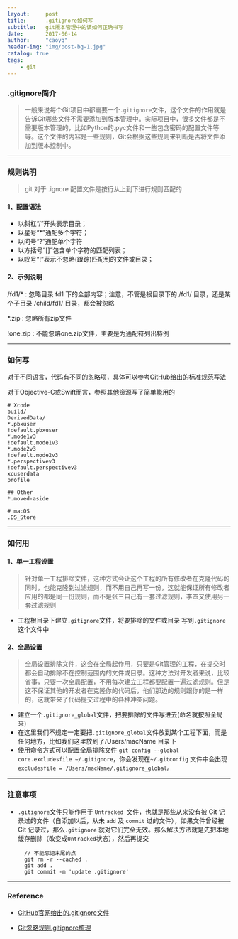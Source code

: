 ```yaml
---
layout:     post
title:      .gitignore如何写
subtitle:   git版本管理中的该如何正确书写
date:       2017-06-14
author:     "caoyq"
header-img: "img/post-bg-1.jpg"
catalog: true
tags:
    - git
---
```


### .gitignore简介
>一般来说每个Git项目中都需要一个`.gitignore`文件，这个文件的作用就是告诉Git哪些文件不需要添加到版本管理中。实际项目中，很多文件都是不需要版本管理的，比如Python的.pyc文件和一些包含密码的配置文件等等。这个文件的内容是一些规则，Git会根据这些规则来判断是否将文件添加到版本控制中。

-------

### 规则说明
>git 对于 .ignore 配置文件是按行从上到下进行规则匹配的

#### 1、配置语法
* 以斜杠“/”开头表示目录；
* 以星号“*”通配多个字符；
* 以问号“?”通配单个字符
* 以方括号“[]”包含单个字符的匹配列表；
* 以叹号“!”表示不忽略(跟踪)匹配到的文件或目录；

#### 2、示例说明
/fd1/* 
:  忽略目录 fd1 下的全部内容；注意，不管是根目录下的 /fd1/ 目录，还是某个子目录 /child/fd1/ 目录，都会被忽略

*.zip
:   忽略所有zip文件

!one.zip
:   不能忽略one.zip文件，主要是为通配符列出特例

------

### 如何写
对于不同语言，代码有不同的忽略项，具体可以参考[GitHub给出的标准规范写法](https://github.com/github/gitignore)

对于Objective-C或Swift而言，参照其他资源写了简单能用的

    # Xcode
    build/
    DerivedData/
    *.pbxuser
    !default.pbxuser
    *.mode1v3
    !default.mode1v3
    *.mode2v3
    !default.mode2v3
    *.perspectivev3
    !default.perspectivev3
    xcuserdata
    profile
    
    ## Other
    *.moved-aside
    
    # macOS
    .DS_Store

-----

### 如何用

#### 1、单一工程设置
>针对单一工程排除文件，这种方式会让这个工程的所有修改者在克隆代码的同时，也能克隆到过滤规则，而不用自己再写一份，这就能保证所有修改者应用的都是同一份规则，而不是张三自己有一套过滤规则，李四又使用另一套过滤规则

* 工程根目录下建立`.gitignore`文件，将要排除的文件或目录 写到`.gitignore`这个文件中

#### 2、全局设置
>全局设置排除文件，这会在全局起作用，只要是Git管理的工程，在提交时都会自动排除不在控制范围内的文件或目录。这种方法对开发者来说，比较省事，只要一次全局配置，不用每次建立工程都要配置一遍过滤规则。但是这不保证其他的开发者在克隆你的代码后，他们那边的规则跟你的是一样的，这就带来了代码提交过程中的各种冲突问题。

* 建立一个`.gitignore_global`文件，把要排除的文件写进去(命名就按照全局来)
* 在这里我们不规定一定要把`.gitignore_global`文件放到某个工程下面，而是任何地方，比如我们这里放到了/Users/macName 目录下
* 使用命令方式可以配置全局排除文件 `git config --global core.excludesfile ~/.gitignore`，你会发现在`~/.gitconfig` 文件中会出现`excludesfile = /Users/macName/.gitignore_global`。

-----

### 注意事项
* `.gitignore`文件只能作用于 `Untracked `文件，也就是那些从来没有被 Git 记录过的文件（自添加以后，从未 `add` 及 `commit` 过的文件），如果文件曾经被 Git 记录过，那么`.gitignore` 就对它们完全无效。那么解决方法就是先把本地缓存删除（改变成`Untracked`状态），然后再提交

        // 不能忘记末尾的点
        git rm -r --cached .
        git add .
        git commit -m 'update .gitignore'

-----

### Reference
* [GitHub官网给出的.gitignore文件](https://github.com/github/gitignore)

* [Git忽略规则.gitignore梳理](http://www.cnblogs.com/kevingrace/p/5690241.html)



